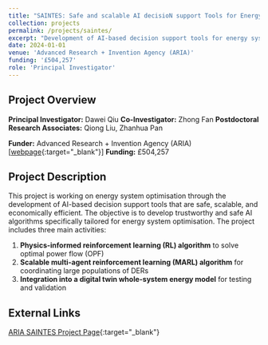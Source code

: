```yaml
---
title: "SAINTES: Safe and scalable AI decisioN support Tools for Energy Systems"
collection: projects
permalink: /projects/saintes/
excerpt: "Development of AI-based decision support tools for energy system optimisation that are safe, scalable, and economically efficient."
date: 2024-01-01
venue: 'Advanced Research + Invention Agency (ARIA)'
funding: '£504,257'
role: 'Principal Investigator'
---
```

## Project Overview

**Principal Investigator:** Dawei Qiu
**Co-Investigator:** Zhong Fan
**Postdoctoral Research Associates:** Qiong Liu, Zhanhua Pan

**Funder:** Advanced Research + Invention Agency (ARIA) [[webpage](https://www.aria.org.uk/){:target="_blank"}]
**Funding:** £504,257

## Project Description

This project is working on energy system optimisation through the development of AI-based decision support tools that are safe, scalable, and economically efficient. The objective is to develop trustworthy and safe AI algorithms specifically tailored for energy system optimisation. The project includes three main activities:

1. **Physics-informed reinforcement learning (RL) algorithm** to solve optimal power flow (OPF)
2. **Scalable multi-agent reinforcement learning (MARL) algorithm** for coordinating large populations of DERs
3. **Integration into a digital twin whole-system energy model** for testing and validation

## External Links

[ARIA SAINTES Project Page](https://www.aria.org.uk/opportunity-spaces/mathematics-for-safe-ai/safeguarded-ai/technical-areas){:target="_blank"}
